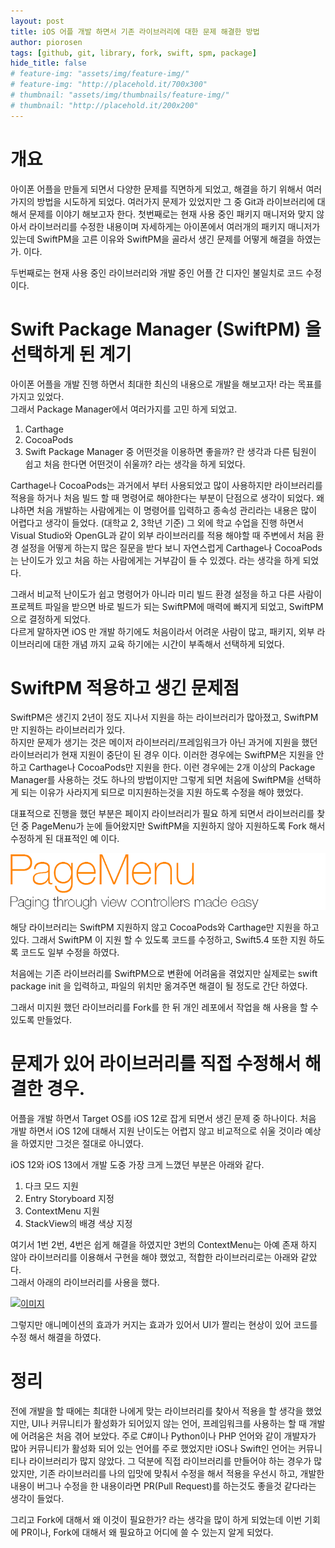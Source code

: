 ```yaml
---
layout: post
title: iOS 어플 개발 하면서 기존 라이브러리에 대한 문제 해결한 방법
author: piorosen
tags: [github, git, library, fork, swift, spm, package]
hide_title: false
# feature-img: "assets/img/feature-img/"
# feature-img: "http://placehold.it/700x300"
# thumbnail: "assets/img/thumbnails/feature-img/"
# thumbnail: "http://placehold.it/200x200"
---
```


# 개요

아이폰 어플을 만들게 되면서 다양한 문제를 직면하게 되었고, 해결을 하기 위해서 여러가지의 방법을 시도하게 되었다. 여러가지 문제가 있었지만 그 중 Git과 라이브러리에 대해서 문제를 이야기 해보고자 한다.
첫번째로는 현재 사용 중인 패키지 매니저와 맞지 않아서 라이브러리를 수정한 내용이며 자세하게는 아이폰에서 여러개의 패키지 매니저가 있는데 SwiftPM을 고른 이유와 SwiftPM을 골라서 생긴 문제를 어떻게 해결을 하였는가. 이다. <br>

두번째로는 현재 사용 중인 라이브러리와 개발 중인 어플 간 디자인 불일치로 코드 수정이다. <br>


# Swift Package Manager (SwiftPM) 을 선택하게 된 계기

아이폰 어플을 개발 진행 하면서 최대한 최신의 내용으로 개발을 해보고자! 라는 목표를 가지고 있었다. <br>
그래서 Package Manager에서 여러가지를 고민 하게 되었고.
1. Carthage
2. CocoaPods
3. Swift Package Manager
중 어떤것을 이용하면 좋을까? 란 생각과 다른 팀원이 쉽고 처음 한다면 어떤것이 쉬울까? 라는 생각을 하게 되었다.

Carthage나 CocoaPods는 과거에서 부터 사용되었고 많이 사용하지만 라이브러리를 적용을 하거나 처음 빌드 할 때 명령어로 해야한다는 부분이 단점으로 생각이 되었다. 왜냐하면 처음 개발하는 사람에게는 이 명령어를 입력하고 종속성 관리라는 내용은 많이 어렵다고 생각이 들었다. (대학교 2, 3학년 기준) 그 외에 학교 수업을 진행 하면서 Visual Studio와 OpenGL과 같이 외부 라이브러리를 적용 해야할 때 주변에서 처음 환경 설정을 어떻게 하는지 많은 질문을 받다 보니 자연스럽게 Carthage나 CocoaPods는 난이도가 있고 처음 하는 사람에게는 거부감이 들 수 있겠다. 라는 생각을 하게 되었다.

그래서 비교적 난이도가 쉽고 명령어가 아니라 미리 빌드 환경 설정을 하고 다른 사람이 프로젝트 파일을 받으면 바로 빌드가 되는 SwiftPM에 매력에 빠지게 되었고, SwiftPM으로 결정하게 되었다. <br>
다르게 말하자면 iOS 만 개발 하기에도 처음이라서 어려운 사람이 많고, 패키지, 외부 라이브러리에 대한 개념 까지 교육 하기에는 시간이 부족해서 선택하게 되었다.

# SwiftPM 적용하고 생긴 문제점

SwiftPM은 생긴지 2년이 정도 지나서 지원을 하는 라이브러리가 많아졌고, SwiftPM만 지원하는 라이브러리가 있다. <br>
하지만 문제가 생기는 것은 메이저 라이브러리/프레임워크가 아닌 과거에 지원을 했던 라이브러리가 현재 지원이 중단이 된 경우 이다. 이러한 경우에는 SwiftPM은 지원을 안하고 Carthage나 CocoaPods만 지원을 한다. 이런 경우에는 2개 이상의 Package Manager를 사용하는 것도 하나의 방법이지만 그렇게 되면 처음에 SwiftPM을 선택하게 되는 이유가 사라지게 되므로 미지원하는것을 지원 하도록 수정을 해야 했었다.

대표적으로 진행을 했던 부분은 페이지 라이브러리가 필요 하게 되면서 라이브러리를 찾던 중 PageMenu가 눈에 들어왔지만 SwiftPM을 지원하지 않아 지원하도록 Fork 해서 수정하게 된 대표적인 예 이다.

[![이미지](https://raw.githubusercontent.com/uacaps/ResourceRepo/master/PageMenu/PageMenuHeader3.png)](https://github.com/Piorosen/PageMenu)

해당 라이브러리는 SwiftPM 지원하지 않고 CocoaPods와 Carthage만 지원을 하고 있다. 그래서 SwiftPM 이 지원 할 수 있도록 코드를 수정하고, Swift5.4 또한 지원 하도록 코드도 일부 수정을 하였다.

처음에는 기존 라이브러리를 SwiftPM으로 변환에 어려움을 겪었지만 실제로는 swift package init 을 입력하고, 파일의 위치만 옮겨주면 해결이 될 정도로 간단 하였다.

그래서 미지원 했던 라이브러리를 Fork를 한 뒤 개인 레포에서 작업을 해 사용을 할 수 있도록 만들었다.

# 문제가 있어 라이브러리를 직접 수정해서 해결한 경우.

어플을 개발 하면서 Target OS를 iOS 12로 잡게 되면서 생긴 문제 중 하나이다. 처음 개발 하면서 iOS 12에 대해서 지원 난이도는 어렵지 않고 비교적으로 쉬울 것이라 예상을 하였지만 그것은 절대로 아니였다.

iOS 12와 iOS 13에서 개발 도중 가장 크게 느꼈던 부분은 아래와 같다.
1. 다크 모드 지원
2. Entry Storyboard 지정
3. ContextMenu 지원
4. StackView의 배경 색상 지정

여기서 1번 2번, 4번은 쉽게 해결을 하였지만 3번의 ContextMenu는 아예 존재 하지 않아 라이브러리를 이용해서 구현을 해야 했었고, 적합한 라이브러리로는 아래와 같았다. <br>
그래서 아래의 라이브러리를 사용을 했다.

[![이미지](https://raw.githubusercontent.com/MarioIannotta/SwiftyContextMenu/main/Resources/logo.png)](https://github.com/Piorosen/SwiftyContextMenu)

그렇지만 애니메이션의 효과가 커지는 효과가 있어서 UI가 짤리는 현상이 있어 코드를 수정 해서 해결을 하였다.

# 정리

전에 개발을 할 때에는 최대한 나에게 맞는 라이브러리를 찾아서 적용을 할 생각을 했었지만, UI나 커뮤니티가 활성화가 되어있지 않는 언어, 프레임워크를 사용하는 할 때 개발에 어려움은 처음 겪어 보았다.
주로 C#이나 Python이나 PHP 언어와 같이 개발자가 많아 커뮤니티가 활성화 되어 있는 언어를 주로 했었지만 iOS나 Swift인 언어는 커뮤니티나 라이브러리가 많지 않았다.
그 덕분에 직접 라이브러리를 만들어야 하는 경우가 많았지만, 기존 라이브러리를 나의 입맛에 맞춰서 수정을 해서 적용을 우선시 하고, 개발한 내용이 버그나 수정을 한 내용이라면 PR(Pull Request)를 하는것도 좋을것 같다라는 생각이 들었다.

그리고 Fork에 대해서 왜 이것이 필요한가? 라는 생각을 많이 하게 되었는데 이번 기회에 PR이나, Fork에 대해서 왜 필요하고 어디에 쓸 수 있는지 알게 되었다.
